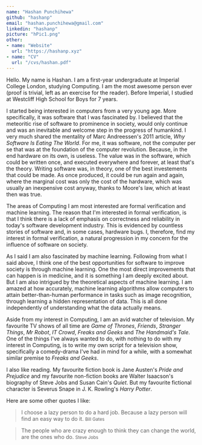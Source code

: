 ```yaml
---
name: "Hashan Punchihewa"
github: "hashanp"
email: "hashan.punchihewa@gmail.com"
linkedin: "hashanp"
picture: "hPic1.png"
other: 
- name: "Website"
  url: "https://hashanp.xyz"
- name: "CV"
  url: "/cvs/hashan.pdf"
---
```


Hello. My name is Hashan. I am a first-year undergraduate at Imperial College London, studying Computing. I am the most awesome person ever (proof is trivial, left as an exercise for the reader). Before Imperial, I studied at Westcliff High School for Boys for 7 years.

I started being interested in computers from a very young age. More specifically, it was software that I was fascinated by. I believed that the meteoritic rise of software to prominence in society, would only continue and was an inevitable and welcome step in the progress of humankind. I very much shared the mentality of Marc Andreessen's 2011 article, *Why Software Is Eating The World*. For me, it was software, not the computer per se that was at the foundation of the computer revolution. Because, in the end hardware on its own, is useless. The value was in the software, which could be written once, and executed everywhere and forever, at least that's the theory. Writing software was, in theory, one of the best investements that could be made. As once produced, it could be run again and again, where the marginal cost was only the cost of the hardware, which was usually an inexpensive cost anyway, thanks to Moore's law, which at least then was true.

The areas of Computing I am most interested are formal verification and machine learning. The reason that I'm interested in formal verification, is that I think there is a lack of emphasis on correctness and reliability in today's software development industry. This is evidenced by countless stories of software and, in some cases, hardware bugs. I, therefore, find my interest in formal verification, a natural progression in my concern for the influence of software on society.

As I said I am also fascinated by machine learning. Following from what I said above, I think one of the best opportunities for software to improve society is through machine learning. One the most direct improvements that can happen is in medicine, and it is something I am deeply excited about. But I am also intrigued by the theoretical aspects of machine learning. I am amazed at how accurately, machine learning algorithms allow computers to attain better-than-human performance in tasks such as image recognition, through learning a hidden representation of data. This is all done independently of understanding what the data actually means.

Aside from my interest in Computing, I am an avid watcher of television. My favourite TV shows of all time are *Game of Thrones*, *Friends*, *Stranger Things*, *Mr Robot*, *IT Crowd*, *Freaks and Geeks* and *The Handmaid's Tale*. One of the things I've always wanted to do, with nothing to do with my interest in Computing, is to write my own script for a television show, specifically a comedy-drama I've had in mind for a while, with a somewhat similar premise to *Freaks and Geeks*.

I also like reading. My favourite fiction book is Jane Austen's *Pride and Prejudice* and my favourite non-fiction books are Walter Isaacson's biography of Steve Jobs and Susan Cain's *Quiet*. But my favourite fictional character is Severus Snape in J. K. Rowling's *Harry Potter*.

Here are some other quotes I like:

> I choose a lazy person to do a hard job. Because a lazy person will find an easy way to do it. <small>Bill Gates</small>

> The people who are crazy enough to think they can change the world, are the ones who do. <small>Steve Jobs</small>
